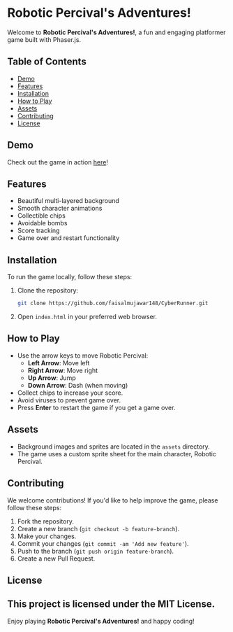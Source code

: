 # Robotic Percival's Adventures!

Welcome to **Robotic Percival's Adventures!**, a fun and engaging platformer game built with Phaser.js.

## Table of Contents
- [Demo](#demo)
- [Features](#features)
- [Installation](#installation)
- [How to Play](#how-to-play)
- [Assets](#assets)
- [Contributing](#contributing)
- [License](#license)

## Demo

Check out the game in action [here](https://www.faisalmujawar148.github.io/CyberRunner/)!

## Features

- Beautiful multi-layered background
- Smooth character animations
- Collectible chips
- Avoidable bombs
- Score tracking
- Game over and restart functionality

## Installation

To run the game locally, follow these steps:

1. Clone the repository:
    ```sh
    git clone https://github.com/faisalmujawar148/CyberRunner.git
    ```
2. Open `index.html` in your preferred web browser.

## How to Play

- Use the arrow keys to move Robotic Percival:
  - **Left Arrow**: Move left
  - **Right Arrow**: Move right
  - **Up Arrow**: Jump
  - **Down Arrow**: Dash (when moving)
- Collect chips to increase your score.
- Avoid viruses to prevent game over.
- Press **Enter** to restart the game if you get a game over.

## Assets

- Background images and sprites are located in the `assets` directory.
- The game uses a custom sprite sheet for the main character, Robotic Percival.

## Contributing

We welcome contributions! If you'd like to help improve the game, please follow these steps:

1. Fork the repository.
2. Create a new branch (`git checkout -b feature-branch`).
3. Make your changes.
4. Commit your changes (`git commit -am 'Add new feature'`).
5. Push to the branch (`git push origin feature-branch`).
6. Create a new Pull Request.

## License

This project is licensed under the MIT License. 
---

Enjoy playing **Robotic Percival's Adventures!** and happy coding!
